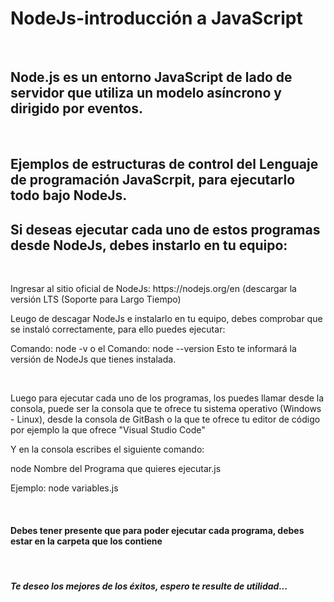 <h1>NodeJs-introducción a JavaScript</h1>
<br>
<h2>Node.js es un entorno JavaScript de lado de servidor que utiliza un modelo asíncrono y dirigido por eventos.  </h2>
<br>
<h2>Ejemplos de estructuras de control del Lenguaje de programación JavaScrpit, para ejecutarlo todo bajo NodeJs.</h2>

<h2>Si deseas ejecutar cada uno de estos programas desde NodeJs, debes instarlo en tu equipo:</h2>
<br>
<p>Ingresar al sitio oficial de NodeJs: https://nodejs.org/en   (descargar la versión LTS (Soporte para Largo Tiempo) </p>
<p>Leugo de descagar NodeJs e instalarlo en tu equipo, debes comprobar que se instaló correctamente, para ello puedes ejecutar:  </p>
<p>Comando:   node -v  o el Comando:  node --version   Esto te informará la versión de NodeJs que tienes instalada. </p>
<br>
<p>Luego para ejecutar cada uno de los programas, los puedes llamar desde la consola, puede ser la consola que te ofrece tu sistema operativo (Windows - Linux), desde la consola de GitBash o la que te ofrece tu editor de código por ejemplo la que ofrece "Visual Studio Code"   </p>
<p>Y en la consola escribes el siguiente comando: </p>
<p>node Nombre del Programa que quieres ejecutar.js  </p>
<p>Ejemplo: node variables.js </p>
<br>
<h4>Debes tener presente que para poder ejecutar cada programa, debes estar en la carpeta que los contiene </h4>
<br>
<h5>Te deseo los mejores de los éxitos, espero te resulte de utilidad...</h5>
